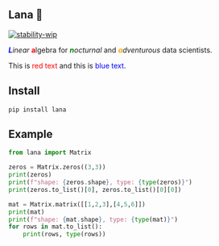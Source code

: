 ## Lana 🧶

[![stability-wip](https://img.shields.io/badge/stability-wip-lightgrey.svg)](https://github.com/mkenney/software-guides/blob/master/STABILITY-BADGES.md#work-in-progress) 

<em><span style="font-weight:bold;color:blue;">L</span>inear</em> <span style="font-weight:bold;color:red;">a</span>lgebra for <em><span style="font-weight:bold;color:green;">n</span>octurnal</em> and <em><span style="font-weight:bold;color:orange;">a</span>dventurous</em> data scientists.

This is <span style="color: red;">red text</span> and this is <span style="color: blue;">blue text</span>.


## Install 

```console
pip install lana
```

## Example 

```python
from lana import Matrix

zeros = Matrix.zeros((3,3))
print(zeros)
print(f"shape: {zeros.shape}, type: {type(zeros)}")
print(zeros.to_list()[0], zeros.to_list()[0][0])

mat = Matrix.matrix([[1,2,3],[4,5,6]])
print(mat)
print(f"shape: {mat.shape}, type: {type(mat)}")
for rows in mat.to_list():
    print(rows, type(rows))
```

